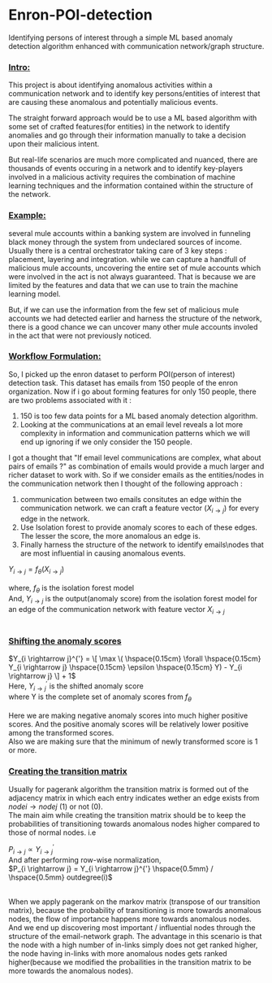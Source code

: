 # Enron-POI-detection
 Identifying persons of interest through a simple ML based anomaly detection algorithm enhanced with communication network/graph structure.

### **<ins>Intro:</ins>** <br> 
This project is about identifying anomalous activities within a communication network and to identify key persons/entities of interest that are causing these anomalous and potentially malicious events. <br> 

The straight forward approach would be to use a ML based algorithm with some set of crafted features(for entities) in the network to identify anomalies and go through their information manually to take a decision upon their malicious intent. <br> 

But real-life scenarios are much more complicated and nuanced, there are thousands of events occuring in a network and to identify key-players involved in a malicious activity requires the combination of machine learning techniques and the information contained within the structure of the network. <br>

### **<ins>Example:</ins>** <br> 
several mule accounts within a banking system are involved in funneling black money through the system from undeclared sources of income. 
Usually there is a central orchestrator taking care of 3 key steps : placement, layering and integration. while we can capture a handfull of malicious mule accounts, uncovering the entire set of mule accounts which were involved in the act is not always guaranteed. That is because we are limited by the features and data that we can use to train the machine learning model. 

But, if we can use the information from the few set of malicious mule accounts we had detected earlier and harness the structure of the network, there is a good chance we can uncover many other mule accounts involed in the act that were not previously noticed. <br>

### **<ins>Workflow Formulation:</ins>**
So, I picked up the enron dataset to perform POI(person of interest) detection task.
This dataset has emails from 150 people of the enron organization. Now if i go about forming features for only 150 people, there are two problems associated with it :
1) 150 is too few data points for a ML based anomaly detection algorithm.
2) Looking at the communications at an email level reveals a lot more complexity in information and communication patterns which we will end up ignoring if we only consider the 150 people. <br>

I got a thought that "If email level communications are complex, what about pairs of emails ?" as combination of emails would provide a much larger and richer dataset to work with. So if we consider emails as the entities/nodes in the communication network then I thought of the following approach :

1) communication between two emails consitutes an edge within the communication network. we can craft a feature vector ($X_{i \rightarrow j}$) for every edge
in the network.
2) Use Isolation forest to provide anomaly scores to each of these edges. The lesser the score, the more anomalous an edge is.
3) Finally harness the structure of the network to identify emails\nodes that are most influential in causing anomalous events. 


$Y_{i \rightarrow j} = f_\theta \left( X_{i \rightarrow j} \right)$ <br><br>
$\text{where, } f_\theta \text{ is the isolation forest model}$ <br>
$\text{And, } Y_{i \rightarrow j} \text{ is the output(anomaly score) from the isolation forest model for an edge of the communication network with feature vector } X_{i \rightarrow j}$ <br><br>


### <ins>Shifting the anomaly scores</ins> <br>

$Y_{i \rightarrow j}^{'} =  \[ \max \( \hspace{0.15cm} \forall \hspace{0.15cm} Y_{i \rightarrow j} \hspace{0.15cm} \epsilon \hspace{0.15cm} Y) - Y_{i \rightarrow j} \] + 1$ <br>
$\text{Here, } Y_{i \rightarrow j}^{'} \text{ is the shifted anomaly score}$ <br>
$\text{where Y is the complete set of anomaly scores from }f_\theta$ <br><br>
Here we are making negative anomaly scores into much higher positive scores. And the positive anomaly scores will be relatively lower positive among the transformed scores. <br>
Also we are making sure that the minimum of newly transformed score is 1 or more. <br>

### <ins>Creating the transition matrix</ins> <br>
Usually for pagerank algorithm the transition matrix is formed out of the adjacency matrix in which each entry indicates wether an edge exists from $node i \rightarrow node j$ (1) or not (0). <br>
The main aim while creating the transition matrix should be to keep the probabilities of transitioning towards anomalous nodes higher compared to those of normal nodes. i.e <br>

$P_{i \rightarrow j} \propto	Y_{i \rightarrow j}^{'}$ <br>
$\text{And after performing row-wise normalization,}$ <br>
$P_{i \rightarrow j} = Y_{i \rightarrow j}^{'} \hspace{0.5mm} / \hspace{0.5mm} outdegree(i)$ <br><br>

When we apply pagerank on the markov matrix (transpose of our transition matrix), because the probability of transitioning is more towards anomalous nodes, the flow of importance happens more towards anomalous nodes. And we end up discovering most important / influential nodes through the structure of the email-network graph. The advantage in this scenario is that the node with a high number of in-links simply does
not get ranked higher, the node having in-links with more anomalous nodes gets ranked higher(because we modified the probailities in the transition matrix to be more towards the anomalous nodes).




 

